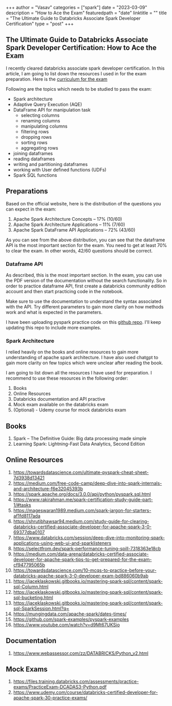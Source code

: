 +++
author = "Vasav"
categories = ["spark"]
date = "2023-03-09"
description = "How to Ace the Exam"
featuredpath = "date"
linktitle = ""
title = "The Ultimate Guide to Databricks Associate Spark Developer Certification"
type = "post"
+++

## The Ultimate Guide to Databricks Associate Spark Developer Certification: How to Ace the Exam
I recently cleared databricks associate spark developer certification. In this article, I am going to list down the resources I used in for the exam preparation. Here is the [curriculum for the exam](https://www.databricks.com/learn/certification/apache-spark-developer-associate)

Following are the topics which needs to be studied to pass the exam:

- Spark architecture
- Adaptive Query Execution (AQE)
- DataFrame API for manipulation task
    - selecting columns
    - renaming columns
    - manipulating columns
    - filtering rows
    - dropping rows
    - sorting rows
    - aggregating rows
- joining dataframes
- reading dataframes
- writing and partitioning dataframes
- working with User defined functions (UDFs) 
- Spark SQL functions

## Preparations
Based on the official website, here is the distribution of the questions you can expect in the exam:

1. Apache Spark Architecture Concepts – 17% (10/60)
2. Apache Spark Architecture Applications – 11% (7/60)
3. Apache Spark DataFrame API Applications – 72% (43/60)

As you can see from the above distribution, you can see that the dataframe API is the most important section for the exam. You need to get at least 70% to clear the exam. In other words, 42/60 questions should be correct. 

### Dataframe API

As described, this is the most important section. In the exam, you can use the PDF version of the documentation without the search functionality. So in order to practice dataframe API, first create a databricks community edition account and then start practicing code in the notebook. 

Make sure to use the documentation to understand the syntax associated with the API. Try different parameters to gain more clarity on how methods work and what is expected in the parameters. 

I have been uploading pyspark practice code on this [github repo](https://github.com/vanandjiwala/pyspark-examples). I'll keep updating this repo to include more examples. 

### Spark Architecture

I relied heavily on the books and online resources to gain more understanding of apache spark architecture. I have also used chatgpt to gain more clarity on few topics which were unclear after reading the book. 

I am going to list down all the resources I have used for preparation. I recommend to use these resources in the following order:

1. Books
2. Online Resources
3. Databricks documentation and API practive
4. Mock exam available on the databricks exam
5. (Optional) - Udemy course for mock databricks exam

## Books

1. Spark – The Definitive Guide: Big data processing made simple
2. Learning Spark: Lightning-Fast Data Analytics, Second Edition

## Online Resources

1. https://towardsdatascience.com/ultimate-pyspark-cheat-sheet-7d3938d13421
2. https://medium.com/free-code-camp/deep-dive-into-spark-internals-and-architecture-f6e32045393b
3. https://spark.apache.org/docs/3.0.0/api/python/pyspark.sql.html
4. https://www.rakirahman.me/spark-certification-study-guide-part-1/#tasks
5. https://mageswaran1989.medium.com/spark-jargon-for-starters-af1fd8117ada
6. https://shrutibhawsar94.medium.com/study-guide-for-clearing-databricks-certified-associate-developer-for-apache-spark-3-0-69377dba0107
7. https://www.databricks.com/session/deep-dive-into-monitoring-spark-applications-using-web-ui-and-sparklisteners
8. https://selectfrom.dev/spark-performance-tuning-spill-7318363e18cb
9. https://medium.com/data-arena/databricks-certified-associate-developer-for-apache-spark-tips-to-get-prepared-for-the-exam-cf947795065b
10. https://towardsdatascience.com/10-mcqs-to-practice-before-your-databricks-apache-spark-3-0-developer-exam-bd886060b9ab
11. https://jaceklaskowski.gitbooks.io/mastering-spark-sql/content/spark-sql-Column.html
12. https://jaceklaskowski.gitbooks.io/mastering-spark-sql/content/spark-sql-bucketing.html
13. https://jaceklaskowski.gitbooks.io/mastering-spark-sql/content/spark-sql-SparkSession.html?q=
14. https://mungingdata.com/apache-spark/dates-times/
15. https://github.com/spark-examples/pyspark-examples
16. https://www.youtube.com/watch?v=d9Mt67UKSio

## Documentation
1. https://www.webassessor.com/zz/DATABRICKS/Python_v2.html

## Mock Exams
1. https://files.training.databricks.com/assessments/practice-exams/PracticeExam-DCADAS3-Python.pdf
2. https://www.udemy.com/course/databricks-certified-developer-for-apache-spark-30-practice-exams/